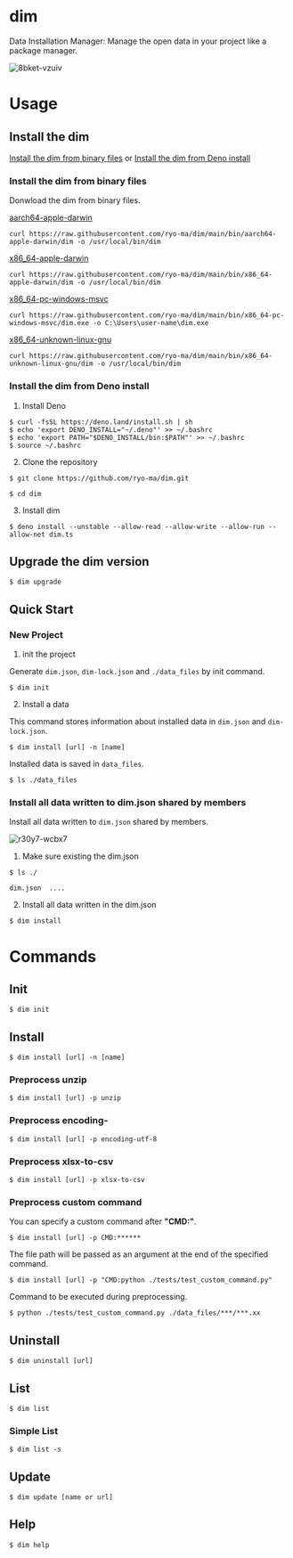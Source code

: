 # dim

Data Installation Manager: Manage the open data in your project like a package
manager.

![8bket-vzuiv](https://user-images.githubusercontent.com/6661165/148486923-a29f6ea5-ecbc-4d69-9f40-66bed34e3f99.gif)


# Usage

## Install the dim

[Install the dim from binary files](#install-the-dim-from-binary-files) or [Install the dim from Deno install](#install-the-dim-from-deno-install)

### Install the dim from binary files

Donwload the dim from binary files.

[aarch64-apple-darwin](https://github.com/ryo-ma/dim/raw/main/bin/aarch64-apple-darwin/dim)

```
curl https://raw.githubusercontent.com/ryo-ma/dim/main/bin/aarch64-apple-darwin/dim -o /usr/local/bin/dim
```

[x86_64-apple-darwin](https://github.com/ryo-ma/dim/raw/main/bin/x86_64-apple-darwin/dim)

```
curl https://raw.githubusercontent.com/ryo-ma/dim/main/bin/x86_64-apple-darwin/dim -o /usr/local/bin/dim
```

[x86_64-pc-windows-msvc](https://github.com/ryo-ma/dim/raw/main/bin/x86_64-pc-windows-msvc/dim.exe)

```
curl https://raw.githubusercontent.com/ryo-ma/dim/main/bin/x86_64-pc-windows-msvc/dim.exe -o C:\Users\user-name\dim.exe
```

[x86_64-unknown-linux-gnu](https://github.com/ryo-ma/dim/raw/main/bin/x86_64-unknown-linux-gnu/dim)

```
curl https://raw.githubusercontent.com/ryo-ma/dim/main/bin/x86_64-unknown-linux-gnu/dim -o /usr/local/bin/dim
```

### Install the dim from Deno install

1. Install Deno

```
$ curl -fsSL https://deno.land/install.sh | sh
$ echo 'export DENO_INSTALL="~/.deno"' >> ~/.bashrc
$ echo 'export PATH="$DENO_INSTALL/bin:$PATH"' >> ~/.bashrc
$ source ~/.bashrc
```

2. Clone the repository

```
$ git clone https://github.com/ryo-ma/dim.git
```

```
$ cd dim
```

3. Install dim

```
$ deno install --unstable --allow-read --allow-write --allow-run --allow-net dim.ts
```

## Upgrade the dim version

```
$ dim upgrade
```

## Quick Start

### New Project

1. init the project

Generate `dim.json`, `dim-lock.json` and `./data_files` by init command.

```
$ dim init
```

2. Install a data

This command stores information about installed data in `dim.json` and `dim-lock.json`.

```
$ dim install [url] -n [name]
```

Installed data is saved in `data_files`.

```
$ ls ./data_files 
```

### Install all data written to dim.json shared by members

Install all data written to `dim.json` shared by members.

![r30y7-wcbx7](https://user-images.githubusercontent.com/6661165/148490980-c1ae8195-a3fd-430f-aa10-c11c7cf1fd64.gif)

1. Make sure existing the dim.json

```
$ ls ./

dim.json  ....
```

2. Install all data written in the dim.json

```
$ dim install
```


# Commands

## Init

```
$ dim init
```

## Install

```
$ dim install [url] -n [name]
```

### Preprocess unzip

```
$ dim install [url] -p unzip
```

### Preprocess encoding-

```
$ dim install [url] -p encoding-utf-8
```

### Preprocess xlsx-to-csv

```
$ dim install [url] -p xlsx-to-csv
```

### Preprocess custom command 

You can specify a custom command after **"CMD:"**.


```
$ dim install [url] -p CMD:******
```

The file path will be passed as an argument at the end of the specified command.

```
$ dim install [url] -p "CMD:python ./tests/test_custom_command.py"
```

Command to be executed during preprocessing.

```
$ python ./tests/test_custom_command.py ./data_files/***/***.xx
```


## Uninstall

```
$ dim uninstall [url]
```

## List

```
$ dim list
```

### Simple List

```
$ dim list -s
```

## Update

```
$ dim update [name or url]
```



## Help

```
$ dim help
```
